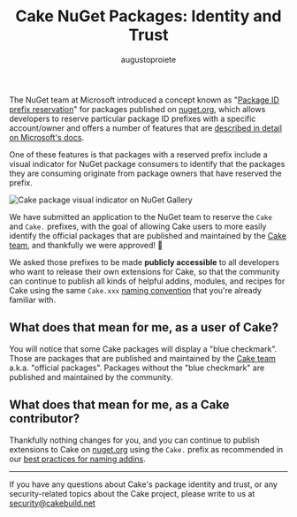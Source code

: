 ﻿---
title: "Cake NuGet Packages: Identity and Trust"
category: Announcement
author: augustoproiete
---
The NuGet team at Microsoft introduced a concept known as "[Package ID prefix reservation](https://docs.microsoft.com/en-us/nuget/nuget-org/id-prefix-reservation)" for packages published on [nuget.org](https://www.nuget.org), which allows developers to reserve particular package ID prefixes with a specific account/owner and offers a number of features that are [described in detail on Microsoft's docs](https://docs.microsoft.com/en-us/nuget/nuget-org/id-prefix-reservation).

One of these features is that packages with a reserved prefix include a visual indicator for NuGet package consumers to identify that the packages they are consuming originate from package owners that have reserved the prefix.

![Cake package visual indicator on NuGet Gallery](/blog/media/2021-02-18-cake-nuget-packages--identity-and-trust/cake-package-visual-indicator-nuget-screenshot.png)

<!--excerpt-->

We have submitted an application to the NuGet team to reserve the `Cake` and `Cake.` prefixes, with the goal of allowing Cake users to more easily identify the official packages that are published and maintained by the [Cake team](/docs/team/), and thankfully we were approved! :tada:

We asked those prefixes to be made **publicly accessible** to all developers who want to release their own extensions for Cake, so that the community can continue to publish all kinds of helpful addins, modules, and recipes for Cake using the same `Cake.xxx` [naming convention](/docs/extending/addins/best-practices#naming) that you're already familiar with.

## What does that mean for me, as a user of Cake?

You will notice that some Cake packages will display a "blue checkmark". Those are packages that are published and maintained by the [Cake team](/docs/team/) a.k.a. "official packages". Packages without the "blue checkmark" are published and maintained by the community.

## What does that mean for me, as a Cake contributor?

Thankfully nothing changes for you, and you can continue to publish extensions to Cake on [nuget.org](https://www.nuget.org) using the `Cake.` prefix as recommended in our [best practices for naming addins](/docs/extending/addins/best-practices#naming).

---

If you have any questions about Cake's package identity and trust, or any security-related topics about the Cake project, please write to us at [security@cakebuild.net](mailto:security@cakebuild.net)
